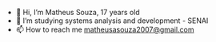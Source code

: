- 👋 Hi, I’m Matheus Souza, 17 years old
- 👀 I’m studying systems analysis and development - SENAI
- 📫 How to reach me matheusasouza2007@gmail.com

<!---
omatheusszz/omatheusszz is a ✨ special ✨ repository because its `README.md` (this file) appears on your GitHub profile.
You can click the Preview link to take a look at your changes.
--->
